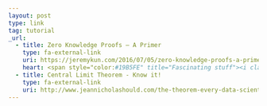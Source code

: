 ```yaml
---
layout: post
type: link
tag: tutorial
_url:
  - title: Zero Knowledge Proofs — A Primer
    type: fa-external-link
    uri: https://jeremykun.com/2016/07/05/zero-knowledge-proofs-a-primer/
    heart: <span style="color:#19B5FE" title="Fascinating stuff"><i class="fa fa-bolt" aria-hidden="true"></i></span>
  - title: Central Limit Theorem - Know it!
    type: fa-external-link
    uri: http://www.jeannicholashould.com/the-theorem-every-data-scientist-should-know.html
---
```

